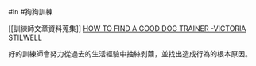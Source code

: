 #ln #狗狗訓練 

[[訓練師文章資料蒐集]]
 [HOW TO FIND A GOOD DOG TRAINER -VICTORIA STILWELL](https://positively.com/dog-training/find-a-trainer/how-to-choose-a-good-dog-trainer/)
 
 好的訓練師會努力從過去的生活經驗中抽絲剝繭，並找出造成行為的根本原因。